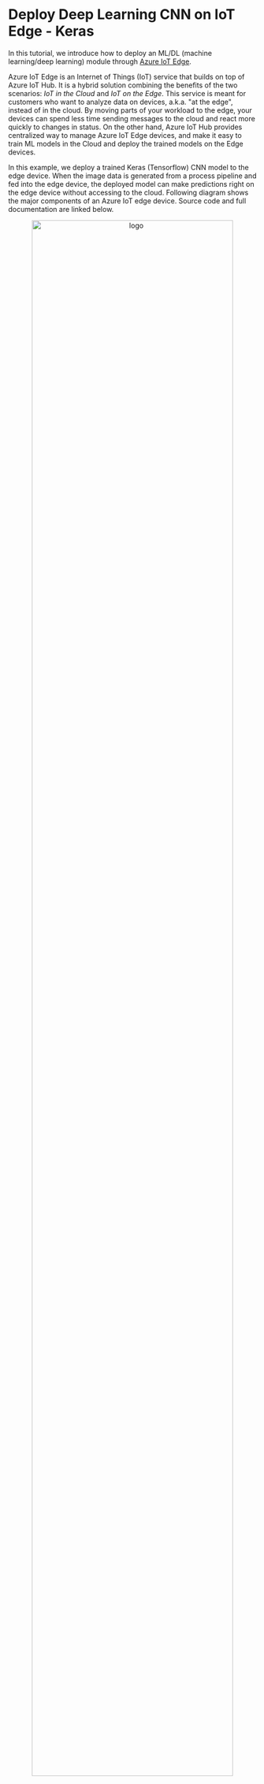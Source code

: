 # Deploy Deep Learning CNN on IoT Edge - Keras

In this tutorial, we introduce how to deploy an ML/DL (machine learning/deep learning) module through [Azure IoT Edge](https://docs.microsoft.com/en-us/azure/iot-edge/how-iot-edge-works). 

Azure IoT Edge is an Internet of Things (IoT) service that builds on top of Azure IoT Hub. It is a hybrid solution combining the benefits of the two scenarios: *IoT in the Cloud* and *IoT on the Edge*. This service is meant for customers who want to analyze data on devices, a.k.a. "at the edge", instead of in the cloud. By moving parts of your workload to the edge, your devices can spend less time sending messages to the cloud and react more quickly to changes in status. On the other hand, Azure IoT Hub provides centralized way to manage Azure IoT Edge devices, and make it easy to train ML models in the Cloud and deploy the trained models on the Edge devices.  

In this example, we deploy a trained Keras (Tensorflow) CNN model to the edge device. When the image data is generated from a process pipeline and fed into the edge device, the deployed model can make predictions right on the edge device without accessing to the cloud. Following diagram shows the major components of an Azure IoT edge device. Source code and full documentation are linked below.

<p align="center">
<img src="https://happypathspublic.blob.core.windows.net/aksdeploymenttutorialaml/azureiotedgeruntime.png" alt="logo" width="90%"/>
</p>

We perform following steps for the deployment.

- Step 1: Build the trained ML/DL model into docker image. This image will be used to create a docker container running on the edge device. 
- Step 2: Provision and Configure IoT Edge Device
- Step 3: Deploy ML/DL Module on IoT Edge Device
- Step 4: Test ML/DL Module


To get started with the tutorial, please proceed with following steps **in sequential order**.

 * [Prerequisites](#prerequisites)
 * [Steps](#steps)
 * [Cleaning up](#cleanup)

<a id='prerequisites'></a>
## Prerequisites
1. Linux (x64) with GPU enabled.
2. [Anaconda Python](https://www.anaconda.com/download)
3. [Docker](https://docs.docker.com/v17.12/install/linux/docker-ee/ubuntu) installed.
4. [Azure account](https://azure.microsoft.com).

The tutorial was developed on an [Azure Ubuntu
DSVM](https://docs.microsoft.com/en-us/azure/machine-learning/data-science-virtual-machine/dsvm-ubuntu-intro),
which addresses the first three prerequisites.

<a id='steps'></a>
## Steps
Please follow these steps to set up your environment and run notebooks.  They setup the notebooks to use Docker and Azure seamlessly.

1. Add your user to the docker group: 
   ```
   sudo usermod -aG docker $USER
   newgrp docker
   ```
   To verify whether you have correct configuration, try executing `docker ps` command. You should not get `permission denied` errors.

2. Navigate to the directory which is the framework you have chosen (e.g. Keras_Tensorflow).

3. Create the Python virtual environment using the environment.yml:
   ```
   conda env create -f environment.yml
   ```
4. Activate the virtual environment:
   ```
   source activate deployment_aml
   ```
5. Login to Azure:
   ```
   az login
   ```
6. If you have more than one Azure subscription, select it:
   ```
   az account set --subscription <Your Azure Subscription>
   ```
7. Start the Jupyter notebook server in the virtual environment:
   ```
   jupyter notebook
   ```
8. Select correct kernel: set the kernel to be `Python [conda env: deployment_aml]`(or `Python 3` if that option does not show).

9. After following the setup instructions above, run the Jupyter notebooks in order starting with the first notebook [00_AMLSetup.ipynb](./00_AMLSetup.ipynb).

<a id='cleanup'></a>
## Cleaning up
To remove the conda environment created see [here](https://conda.io/projects/continuumio-conda/en/latest/commands/remove.html). The [last Jupyter notebook](./05_TearDown.ipynb)  also gives details on deleting Azure resources associated with this repository.

# Contributing
This project welcomes contributions and suggestions.  Most contributions require you to agree to a
Contributor License Agreement (CLA) declaring that you have the right to, and actually do, grant us
the rights to use your contribution. For details, visit https://cla.microsoft.com.

When you submit a pull request, a CLA-bot will automatically determine whether you need to provide
a CLA and decorate the PR appropriately (e.g., label, comment). Simply follow the instructions
provided by the bot. You will only need to do this once across all repositories using our CLA.

This project has adopted the [Microsoft Open Source Code of Conduct](https://opensource.microsoft.com/codeofconduct/).
For more information see the [Code of Conduct FAQ](https://opensource.microsoft.com/codeofconduct/faq/) or
contact [opencode@microsoft.com](mailto:opencode@microsoft.com) with any additional questions or comments.
